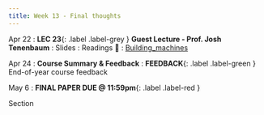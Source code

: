 ```yaml
---
title: Week 13 - Final thoughts
---
```


Apr 22
: **LEC 23**{: .label .label-grey } **Guest Lecture - Prof. Josh Tenenbaum**
  : Slides
: Readings 📖
: [Building_machines](https://canvas.harvard.edu/files/19958998/download?download_frd=1)

Apr 24
: **Course Summary & Feedback**
: **FEEDBACK**{: .label .label-green } End-of-year course feedback

May 6
: **FINAL PAPER DUE @ 11:59pm**{: .label .label-red }

Section


